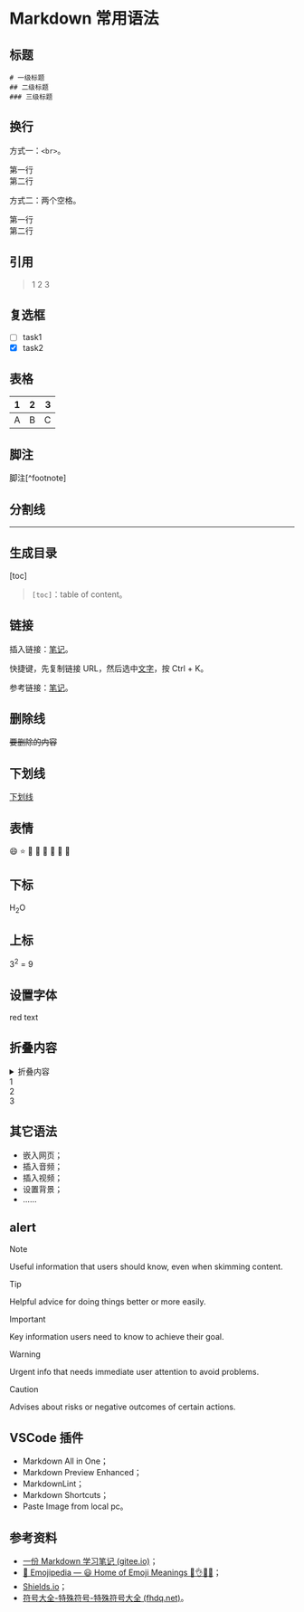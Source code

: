 # Markdown 常用语法

## 标题

```
# 一级标题
## 二级标题
### 三级标题
```

## 换行

方式一：`<br>`。

第一行<br>第二行

方式二：两个空格。

第一行  
第二行

## 引用

> 1
> 2
> 3

## 复选框

- [ ] task1
- [x] task2

## 表格

| 1    |  2   |    3 |
| ---- | :--: | ---: |
| A    |  B   |    C |

## 脚注

脚注[^footnote]

## 分割线

---

## 生成目录

[toc]

> `[toc]`：table of content。

## 链接

插入链接：[笔记](https://keatonlao.gitee.io/a-study-note-for-markdown/)。

快捷键，先复制链接 URL，然后选中[文字](https://keatonlao.gitee.io/a-study-note-for-markdown/)，按 Ctrl + K。

参考链接：[笔记][label]。

[label]:https://keatonlao.gitee.io/a-study-note-for-markdown/

## 删除线

~~要删除的内容~~

## 下划线

<u>下划线</u>

## 表情

:smile: :star: :girl: :boy: :book: :basketball: :school: :bank:

## 下标

H<sub>2</sub>O

## 上标

3<sup>2</sup> = 9

## 设置字体

<span style="color=red">red text</span>

## 折叠内容

<details><summary>折叠内容<summary>
1<br>
2<br>
3
</details>

## 其它语法

- 嵌入网页；
- 插入音频；
- 插入视频；
- 设置背景；
- ……

## alert

> [!NOTE]
> Useful information that users should know, even when skimming content.

> [!TIP]
> Helpful advice for doing things better or more easily.

> [!IMPORTANT]
> Key information users need to know to achieve their goal.

> [!WARNING]
> Urgent info that needs immediate user attention to avoid problems.

> [!CAUTION]
> Advises about risks or negative outcomes of certain actions.

## VSCode 插件

- Markdown All in One；
- Markdown Preview Enhanced；
- MarkdownLint；
- Markdown Shortcuts；
- Paste Image from local pc。

## 参考资料

- [一份 Markdown 学习笔记 (gitee.io)](https://keatonlao.gitee.io/a-study-note-for-markdown/)；
- [📙 Emojipedia — 😃 Home of Emoji Meanings 💁👌🎍😍](https://emojipedia.org/)；
- [Shields.io](https://shields.io/)；
- [符号大全-特殊符号-特殊符号大全 (fhdq.net)](http://www.fhdq.net/)。
